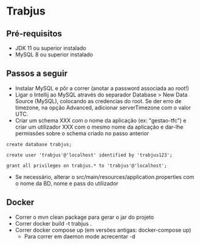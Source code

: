 # Trabjus

## Pré-requisitos

* JDK 11 ou superior instalado
* MySQL 8 ou superior instalado

## Passos a seguir

* Instalar MySQL e pôr a correr (anotar a password associada ao root!)
* Ligar o Intellij ao MySQL através do separador Database > New Data Source (MySQL), colocando as credencias do root. Se der erro de timezone, na opção Advanced, adicionar serverTimezone com o valor UTC.
* Criar um schema XXX com o nome da aplicação (ex: "gestao-tfc") e criar um utilizador XXX com o mesmo nome da aplicação e 
dar-lhe permissões sobre o schema criado no passo anterior

```
create database trabjus;

create user 'trabjus'@'localhost' identified by 'trabjus123';

grant all privileges on trabjus.* to 'trabjus'@'localhost';
```

* Se necessário, alterar o src/main/resources/application.properties com o nome da BD, nome e pass do utilizador

## Docker

* Correr o mvn clean package para gerar o jar do projeto
* Correr docker build -t trabjus .
* Correr docker compose up (em versões antigas: docker-compose up)
  * Para correr em daemon mode acrecentar -d
